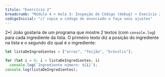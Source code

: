 ```yaml
---
titulo: "Exercício 2"
breadcrumb: "Módulo 4 > Aula 3: Inspeção de Código (debug) > Execício 2"
codigoInicial: "// copie o código do enunciado e faça seus ajustes"
---
```


2•) João gostaria de um programa que mostre 2 textos (com `console.log`) para cada ingrediente da lista. O primeiro texto diz a posição do ingrediente na lista e o segundo diz qual é o ingrediente:

```js
let listaDeIngredientes = ["arroz", "feijão", "brócolis"];

for (let i = 0; i < listaDeIngredientes; i)
  console.log(`Ingrediente número: ${i}`);
console.log(listaDeIngredientes);
```
